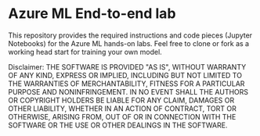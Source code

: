 # Azure ML End-to-end lab

This repository provides the required instructions and code pieces (Jupyter Notebooks) for the Azure ML hands-on labs. Feel free to clone or fork as a working head start for training your own model.

Disclaimer:
THE SOFTWARE IS PROVIDED "AS IS", WITHOUT WARRANTY OF ANY KIND, EXPRESS OR IMPLIED, INCLUDING BUT NOT LIMITED TO THE WARRANTIES OF MERCHANTABILITY, FITNESS FOR A PARTICULAR PURPOSE AND NONINFRINGEMENT. IN NO EVENT SHALL THE AUTHORS OR COPYRIGHT HOLDERS BE LIABLE FOR ANY CLAIM, DAMAGES OR OTHER LIABILITY, WHETHER IN AN ACTION OF CONTRACT, TORT OR OTHERWISE, ARISING FROM, OUT OF OR IN CONNECTION WITH THE SOFTWARE OR THE USE OR OTHER DEALINGS IN THE SOFTWARE.
